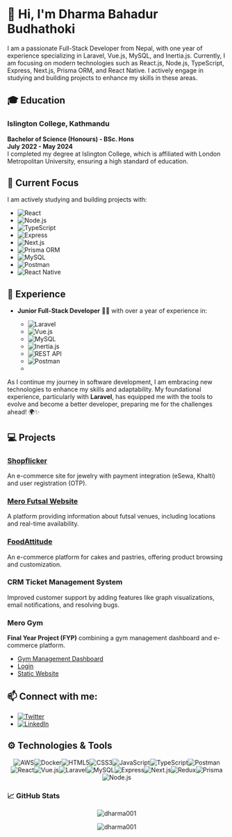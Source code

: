 # 👋 Hi, I'm Dharma Bahadur Budhathoki

I am a passionate Full-Stack Developer from Nepal, with one year of experience specializing in Laravel, Vue.js, MySQL, and Inertia.js. Currently, I am focusing on modern technologies such as React.js, Node.js, TypeScript, Express, Next.js, Prisma ORM, and React Native. I actively engage in studying and building projects to enhance my skills in these areas.

## 🎓 Education

### Islington College, Kathmandu
**Bachelor of Science (Honours) - BSc. Hons**  
**July 2022 - May 2024**  
I completed my degree at Islington College, which is affiliated with London Metropolitan University, ensuring a high standard of education.

## 🚀 Current Focus

I am actively studying and building projects with:
- ![React](https://img.shields.io/badge/React-61DAFB?style=flat&logo=react&logoColor=black)
- ![Node.js](https://img.shields.io/badge/Node.js-8CC84B?style=flat&logo=node.js&logoColor=white)
- ![TypeScript](https://img.shields.io/badge/TypeScript-007ACC?style=flat&logo=typescript&logoColor=white)
- ![Express](https://img.shields.io/badge/Express.js-404D59?style=flat&logo=express&logoColor=white)
- ![Next.js](https://img.shields.io/badge/Next.js-000000?style=flat&logo=next.js&logoColor=white)
-  ![Prisma ORM](https://img.shields.io/badge/Prisma-2D2926?style=flat&logo=prisma&logoColor=white)
- ![MySQL](https://img.shields.io/badge/MySQL-4479A1?style=flat&logo=mysql&logoColor=white)
- ![Postman](https://img.shields.io/badge/Postman-FBA921?style=flat&logo=postman&logoColor=white)
- ![React Native](https://img.shields.io/badge/React_Native-61DAFB?style=flat&logo=react-native&logoColor=black)
## 💼 Experience

- **Junior Full-Stack Developer** 👨‍💻 with over a year of experience in:

  - ![Laravel](https://img.shields.io/badge/Laravel-FF2D20?style=flat&logo=laravel&logoColor=white) 
  - ![Vue.js](https://img.shields.io/badge/Vue.js-42b883?style=flat&logo=vue.js&logoColor=white) 
  - ![MySQL](https://img.shields.io/badge/MySQL-4479A1?style=flat&logo=mysql&logoColor=white) 
  - ![Inertia.js](https://img.shields.io/badge/Inertia.js-4B5563?style=flat&logo=inertia&logoColor=white) 
  - ![REST API](https://img.shields.io/badge/REST-2D2926?style=flat&logo=rest&logoColor=white) 
  - ![Postman](https://img.shields.io/badge/Postman-FBA921?style=flat&logo=postman&logoColor=white)
  - 
As I continue my journey in software development, I am embracing new technologies to enhance my skills and adaptability. My foundational experience, particularly with **Laravel**, has equipped me with the tools to evolve and become a better developer, preparing me for the challenges ahead! 🌍✨

## 💻 Projects

### [Shopflicker](https://shopflickernepal.com/)
An e-commerce site for jewelry with payment integration (eSewa, Khalti) and user registration (OTP).

### [Mero Futsal Website](https://merofutsal.com/)
A platform providing information about futsal venues, including locations and real-time availability.

### [FoodAttitude](https://food-attitude.com/)
An e-commerce platform for cakes and pastries, offering product browsing and customization.

### CRM Ticket Management System
Improved customer support by adding features like graph visualizations, email notifications, and resolving bugs.

### Mero Gym
**Final Year Project (FYP)** combining a gym management dashboard and e-commerce platform.
- [Gym Management Dashboard](http://18.143.37.194:5004/)  
- [Login](http://57.181.16.868000/login)  
- [Static Website](https://herculesgymcenter.netlify.app/)

## 📫 Connect with me:

- [![Twitter](https://img.shields.io/badge/Twitter-1DA1F2?style=flat&logo=twitter&logoColor=white)](https://x.com/cyogesh14)
- [![LinkedIn](https://img.shields.io/badge/LinkedIn-0077B5?style=flat&logo=linkedin&logoColor=white)](https://linkedin.com/in/dharma-bahadur-budhathoki)

## ⚙️ Technologies & Tools

<div style="display: flex; flex-wrap: wrap; justify-content: center;">
    <img src="https://img.shields.io/badge/AWS-232F3E?style=flat&logo=amazonaws&logoColor=white" alt="AWS" />
    <img src="https://img.shields.io/badge/Docker-2496ED?style=flat&logo=docker&logoColor=white" alt="Docker" />
    <img src="https://img.shields.io/badge/HTML5-E34F26?style=flat&logo=html5&logoColor=white" alt="HTML5" />
    <img src="https://img.shields.io/badge/CSS3-1572B6?style=flat&logo=css3&logoColor=white" alt="CSS3" />
    <img src="https://img.shields.io/badge/JavaScript-F7DF1E?style=flat&logo=javascript&logoColor=black" alt="JavaScript" />
    <img src="https://img.shields.io/badge/TypeScript-007ACC?style=flat&logo=typescript&logoColor=white" alt="TypeScript" />
    <img src="https://img.shields.io/badge/Postman-FBA921?style=flat&logo=postman&logoColor=white" alt="Postman" />
    <img src="https://img.shields.io/badge/React-61DAFB?style=flat&logo=react&logoColor=black" alt="React" />
    <img src="https://img.shields.io/badge/Vue.js-42b883?style=flat&logo=vue.js&logoColor=white" alt="Vue.js" />
    <img src="https://img.shields.io/badge/Laravel-FF2D20?style=flat&logo=laravel&logoColor=white" alt="Laravel" />
    <img src="https://img.shields.io/badge/MySQL-4479A1?style=flat&logo=mysql&logoColor=white" alt="MySQL" />
    <img src="https://img.shields.io/badge/Express-404D59?style=flat&logo=express&logoColor=white" alt="Express" />
    <img src="https://img.shields.io/badge/Next.js-000000?style=flat&logo=next.js&logoColor=white" alt="Next.js" />
    <img src="https://img.shields.io/badge/Redux-764ABC?style=flat&logo=redux&logoColor=white" alt="Redux" />
    <img src="https://img.shields.io/badge/Prisma-2D3748?style=flat&logo=prisma&logoColor=white" alt="Prisma" />
    <img src="https://img.shields.io/badge/Node.js-8CC84B?style=flat&logo=node.js&logoColor=white" alt="Node.js" />
</div>

<h3 align="left">📈 GitHub Stats</h3>
<p align="center">
<img src="https://github-readme-stats.vercel.app/api?username=dharma001&show_icons=true&locale=en" alt="dharma001" />
</p>
<p align="center">
<img src="https://github-readme-stats.vercel.app/api/top-langs?username=dharma001&show_icons=true&locale=en&layout=compact" alt="dharma001" />
</p>

